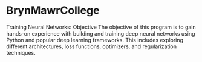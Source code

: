 # BrynMawrCollege
Training Neural Networks: Objective The objective of this program is to gain hands-on experience with building and training deep neural networks using Python and popular deep learning frameworks. This includes exploring different architectures, loss functions, optimizers, and regularization techniques.
